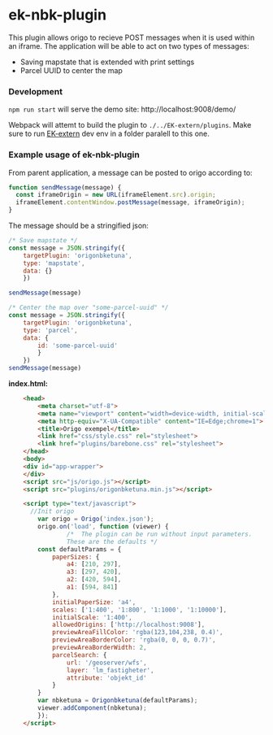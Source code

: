 # ek-nbk-plugin

This plugin allows origo to recieve POST messages when it is used within an iframe. The application will be able to act on two types of messages:
- Saving mapstate that is extended with print settings
- Parcel UUID to center the map

### Development

``npm run start`` will serve the demo site:  http://localhost:9008/demo/


Webpack will attemt to build the plugin to ``./../EK-extern/plugins``. Make sure to run [EK-extern](https://github.com/Eskilstuna-kommun/EK-extern) dev env in a folder paralell to this one.


### Example usage of ek-nbk-plugin

From parent application, a message can be posted to origo according to:
``` js
function sendMessage(message) {
  const iframeOrigin = new URL(iframeElement.src).origin;
  iframeElement.contentWindow.postMessage(message, iframeOrigin);
}
```

The message should be a stringified json:
``` js
/* Save mapstate */
const message = JSON.stringify({ 
    targetPlugin: 'origonbketuna', 
    type: 'mapstate', 
    data: {} 
    })

sendMessage(message)
```
``` js
/* Center the map over "some-parcel-uuid" */
const message = JSON.stringify({ 
    targetPlugin: 'origonbketuna', 
    type: 'parcel', 
    data: { 
        id: 'some-parcel-uuid' 
        }
    })
sendMessage(message)
```


**index.html:**
``` HTML
    <head>
    	<meta charset="utf-8">
    	<meta name="viewport" content="width=device-width, initial-scale=1.0, user-scalable=no">
    	<meta http-equiv="X-UA-Compatible" content="IE=Edge;chrome=1">
    	<title>Origo exempel</title>
    	<link href="css/style.css" rel="stylesheet">
    	<link href="plugins/barebone.css" rel="stylesheet">
    </head>
    <body>
    <div id="app-wrapper">
    </div>
    <script src="js/origo.js"></script>
    <script src="plugins/origonbketuna.min.js"></script>

    <script type="text/javascript">
      //Init origo
		var origo = Origo('index.json');
		origo.on('load', function (viewer) {
            	/*  The plugin can be run without input parameters. 
                These are the defaults */
		const defaultParams = { 
			paperSizes: {
			    a4: [210, 297],
			    a3: [297, 420],
			    a2: [420, 594],
			    a1: [594, 841]
			},
			initialPaperSize: 'a4',
			scales: ['1:400', '1:800', '1:1000', '1:10000'],
			initialScale: '1:400',
			allowedOrigins: ['http://localhost:9008'],
			previewAreaFillColor: 'rgba(123,104,238, 0.4)',
			previewAreaBorderColor: 'rgba(0, 0, 0, 0.7)',
			previewAreaBorderWidth: 2,
			parcelSearch: {
			    url: '/geoserver/wfs',
			    layer: 'lm_fastigheter',
			    attribute: 'objekt_id'
			}
		}
		var nbketuna = Origonbketuna(defaultParams);
		viewer.addComponent(nbketuna);
		});
    </script>
```
